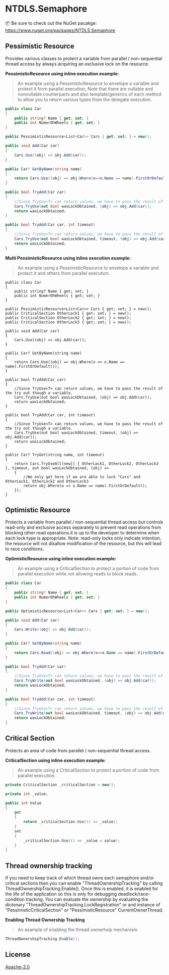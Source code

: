 # NTDLS.Semaphore

📦 Be sure to check out the NuGet pacakge: https://www.nuget.org/packages/NTDLS.Semaphore

## Pessimistic Resource
Provides various classes to protect a variable from parallel / non-sequential thread access by always acquiring an exclusive lock on the resource.

**PessimisticResource using inline execution example:**
>An example using a PessimisticResource to envelope a variable and protect it from parallel execution,
> Note that there are nullable and nonnullable counterparts and also template/generics of each method to
> allow you to return various types from the delegate execution.
```csharp
public class Car
{
    public string? Name { get; set; }
    public int NumerOhWheels { get; set; }
}

public PessimisticResource<List<Car>> Cars { get; set; } = new();

public void Add(Car car)
{
    Cars.Use((obj) => obj.Add(car));
}

public Car? GetByName(string name)
{
    return Cars.Use((obj) => obj.Where(o=>o.Name == name).FirstOrDefault());
}

public bool TryAdd(Car car)
{
    //Since TryUse<T> can return values, we have to pass the result of the try out though a variable.
    Cars.TryUse(out bool wasLockObtained, (obj) => obj.Add(car));
    return wasLockObtained;
}

public bool TryAdd(Car car, int timeout)
{
    //Since TryUse<T> can return values, we have to pass the result of the try out though a variable.
    Cars.TryUse(out bool wasLockObtained, timeout, (obj) => obj.Add(car));
    return wasLockObtained;
}
```


**Multi PessimisticResource using inline execution example:**
>An example using a PessimisticResource to envelope a variable and protect it and others from parallel execution.
```
public class Car
{
    public string? Name { get; set; }
    public int NumerOhWheels { get; set; }
}

public PessimisticResource<List<Car>> Cars { get; set; } = new();
public CriticalSection OtherLock1 { get; set; } = new();
public CriticalSection OtherLock2 { get; set; } = new();
public CriticalSection OtherLock3 { get; set; } = new();

public void Add(Car car)
{
    Cars.Use((obj) => obj.Add(car));
}

public Car? GetByName(string name)
{
    return Cars.Use((obj) => obj.Where(o => o.Name == name).FirstOrDefault());
}

public bool TryAdd(Car car)
{
    //Since TryUse<T> can return values, we have to pass the result of the try out though a variable.
    Cars.TryUse(out bool wasLockObtained, (obj) => obj.Add(car));
    return wasLockObtained;
}

public bool TryAdd(Car car, int timeout)
{
    //Since TryUse<T> can return values, we have to pass the result of the try out though a variable.
    Cars.TryUse(out bool wasLockObtained, timeout, (obj) => obj.Add(car));
    return wasLockObtained;
}

public Car? TryGet(string name, int timeout)
{
    return Cars.TryUseAll(new[] { OtherLock1, OtherLock2, OtherLock3 }, timeout, out bool wasLockObtained, (obj) =>
    {
        //We only get here if we are able to lock "Cars" and OtherLock1, OtherLock2 and OtherLock3
        return obj.Where(o => o.Name == name).FirstOrDefault();
    });
}
```


## Optimistic Resource
Protects a variable from parallel / non-sequential thread access but controls read-only and exclusive
access separately to prevent read operations from blocking other read operations.it is up to the developer
to determine when each lock type is appropriate. Note: read-only locks only indicate intention, the resource
will not disallow modification of the resource, but this will lead to race conditions.

**OptimisticResource using inline execution example:**
>
>An example using a CriticalSection to protect a portion of code from parallel execution while not allowing reads to block reads.
```csharp
public class Car
{
    public string? Name { get; set; }
    public int NumerOhWheels { get; set; }
}

public OptimisticResource<List<Car>> Cars { get; set; } = new();

public void Add(Car car)
{
    Cars.Write((obj) => obj.Add(car));
}

public Car? GetByName(string name)
{
    return Cars.Read((obj) => obj.Where(o=>o.Name == name).FirstOrDefault());
}

public bool TryAdd(Car car)
{
    //Since TryUse<T> can return values, we have to pass the result of the try out though a variable.
    Cars.TryWrite(out bool wasLockObtained, (obj) => obj.Add(car));
    return wasLockObtained;
}

public bool TryAdd(Car car, int timeout)
{
    //Since TryUse<T> can return values, we have to pass the result of the try out though a variable.
    Cars.TryWrite(out bool wasLockObtained, timeout, (obj) => obj.Add(car));
    return wasLockObtained;
}
```


## Critical Section
Protects an area of code from parallel / non-sequential thread access.

**CriticalSection using inline execution example:**
>
>An example using a CriticalSection to protect a portion of code from parallel execution.
```csharp
private CriticalSection _criticalSection = new();

private int _value;

public int Value
{
    get
    {
        return _criticalSection.Use(() => _value);
    }
    set
    {
        _criticalSection.Use(() => _value = value);
    }
}
```

## Thread ownership tracking
If you need to keep track of which thread owns each semaphore and/or critical sections then
  you can enable "ThreadOwnershipTracking" by calling ThreadOwnershipTracking.Enable(). Once this
  is enabled, it is enabled for the life of the application so this is only for debugging
  deadlock/race-condition tracking.
You can evaluate the ownership by evaluating
  the dictonary "ThreadOwnershipTracking.LockRegistration" or and instance of
  "PessimisticCriticalSection" or "PessimisticResource" CurrentOwnerThread.

**Enabling Thread Ownership Tracking**
>
>An example of enabling the thread ownerhsip mechanism.
```csharp
ThreadOwnershipTracking.Enable();
```

## License
[Apache-2.0](https://choosealicense.com/licenses/apache-2.0/)
